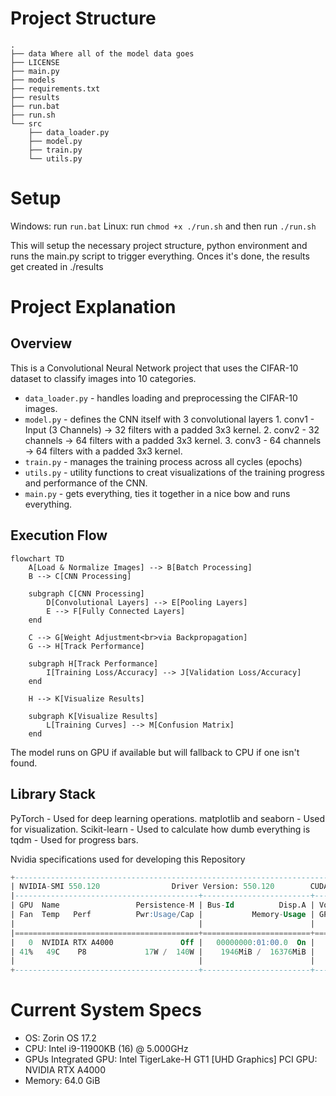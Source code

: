 # Project Structure
```
.
├── data Where all of the model data goes
├── LICENSE
├── main.py
├── models
├── requirements.txt
├── results
├── run.bat
├── run.sh
└── src
    ├── data_loader.py
    ├── model.py
    ├── train.py
    └── utils.py
```


# Setup
Windows: run `run.bat`
Linux: run `chmod +x ./run.sh` and then run `./run.sh`

This will setup the necessary project structure, python environment and runs the main.py script to trigger everything.
Onces it's done, the results get created in ./results

# Project Explanation
## Overview
This is a Convolutional Neural Network project that uses the CIFAR-10 dataset to classify images into 10 categories.

- `data_loader.py` - handles loading and preprocessing the CIFAR-10 images.
- `model.py` - defines the CNN itself with 3 convolutional layers
							1. conv1 - Input (3 Channels) -> 32 filters with a padded 3x3 kernel.
							2. conv2 - 32 channels -> 64 filters with a padded 3x3 kernel.
							3. conv3 - 64 channels -> 64 filters with a padded 3x3 kernel.
- `train.py` - manages the training process across all cycles (epochs)
- `utils.py` - utility functions to creat visualizations of the training progress and performance of the CNN.
- `main.py`  - gets everything, ties it together in a nice bow and runs everything.

## Execution Flow
```mermaid
flowchart TD
    A[Load & Normalize Images] --> B[Batch Processing]
    B --> C[CNN Processing]

    subgraph C[CNN Processing]
        D[Convolutional Layers] --> E[Pooling Layers]
        E --> F[Fully Connected Layers]
    end

    C --> G[Weight Adjustment<br>via Backpropagation]
    G --> H[Track Performance]

    subgraph H[Track Performance]
        I[Training Loss/Accuracy] --> J[Validation Loss/Accuracy]
    end

    H --> K[Visualize Results]

    subgraph K[Visualize Results]
        L[Training Curves] --> M[Confusion Matrix]
    end
```
The model runs on GPU if available but will fallback to CPU if one isn't found.

## Library Stack
PyTorch - Used for deep learning operations.
matplotlib and seaborn - Used for visualization.
Scikit-learn - Used to calculate how dumb everything is
tqdm - Used for progress bars.

Nvidia specifications used for developing this Repository
``` sql
+-----------------------------------------------------------------------------------------+
| NVIDIA-SMI 550.120                Driver Version: 550.120        CUDA Version: 12.4     |
|-----------------------------------------+------------------------+----------------------+
| GPU  Name                 Persistence-M | Bus-Id          Disp.A | Volatile Uncorr. ECC |
| Fan  Temp   Perf          Pwr:Usage/Cap |           Memory-Usage | GPU-Util  Compute M. |
|                                         |                        |               MIG M. |
|=========================================+========================+======================|
|   0  NVIDIA RTX A4000               Off |   00000000:01:00.0  On |                  Off |
| 41%   49C    P8             17W /  140W |    1946MiB /  16376MiB |     20%      Default |
|                                         |                        |                  N/A |
+-----------------------------------------+------------------------+----------------------+
```

# Current System Specs
- OS: Zorin  OS 17.2
- CPU: Intel i9-11900KB (16) @ 5.000GHz
- GPUs
		Integrated GPU: Intel TigerLake-H GT1 [UHD Graphics]
		PCI GPU: NVIDIA RTX A4000
- Memory: 64.0 GiB
